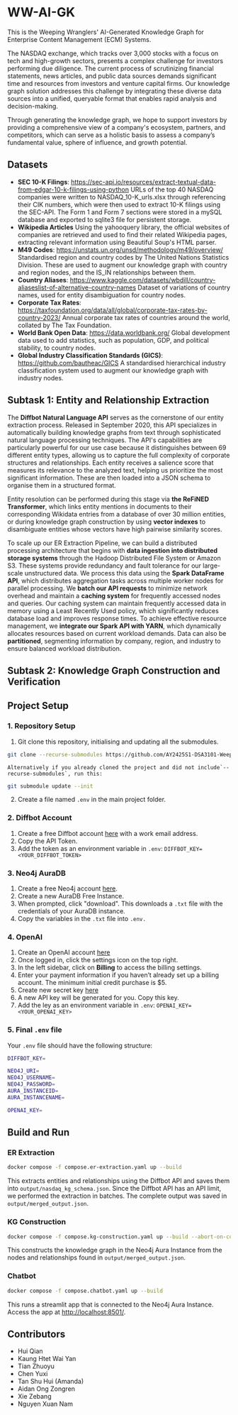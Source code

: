 # WW-AI-GK

This is the Weeping Wranglers' AI-Generated Knowledge Graph for Enterprise Content Management (ECM) Systems.

The NASDAQ exchange, which tracks over 3,000 stocks with a focus on tech and high-growth sectors, presents a complex challenge for investors performing due diligence. The current process of scrutinizing financial statements, news articles, and public data sources demands significant time and resources from investors and venture capital firms. Our knowledge graph solution addresses this challenge by integrating these diverse data sources into a unified, queryable format that enables rapid analysis and decision-making.

Through generating the knowledge graph, we hope to support investors by providing a comprehensive view of a company's ecosystem, partners, and competitors, which can serve as a holistic basis to assess a company’s fundamental value, sphere of influence, and growth potential.

## Datasets

- **SEC 10-K Filings**: https://sec-api.io/resources/extract-textual-data-from-edgar-10-k-filings-using-python
  URLs of the top 40 NASDAQ companies were written to NASDAQ_10-K_urls.xlsx through referencing their CIK numbers, which were then used to extract 10-K filings using the SEC-API. The Form 1 and Form 7 sections were stored in a mySQL database and exported to sqlite3 file for persistent storage.
- **Wikipedia Articles** Using the yahooquery library, the official websites of companies are retrieved and used to find their related Wikipedia pages, extracting relevant information using Beautiful Soup's HTML parser.
- **M49 Codes**: https://unstats.un.org/unsd/methodology/m49/overview/
  Standardised region and country codes by The United Nations Statistics Division. These are used to augment our knowledge graph with country and region nodes, and the IS_IN relationships between them.
- **Country Aliases**: https://www.kaggle.com/datasets/wbdill/country-aliaseslist-of-alternative-country-names
  Dataset of variations of country names, used for entity disambiguation for country nodes.
- **Corporate Tax Rates**: https://taxfoundation.org/data/all/global/corporate-tax-rates-by-country-2023/
  Annual corporate tax rates of countries around the world, collated by The Tax Foundation.
- **World Bank Open Data**: https://data.worldbank.org/
  Global development data used to add statistics, such as population, GDP, and political stability, to country nodes.
- **Global Industry Classification Standards (GICS)**: https://github.com/bautheac/GICS
  A standardised hierarchical industry classification system used to augment our knowledge graph with industry nodes.

## Subtask 1: Entity and Relationship Extraction

The **Diffbot Natural Language API** serves as the cornerstone of our entity extraction process. Released in September 2020, this API specializes in automatically building knowledge graphs from text through sophisticated natural language processing techniques. The API's capabilities are particularly powerful for our use case because it distinguishes between 69 different entity types, allowing us to capture the full complexity of corporate structures and relationships. Each entity receives a salience score that measures its relevance to the analyzed text, helping us prioritize the most significant information. These are then loaded into a JSON schema to organise them in a structured format.

Entity resolution can be performed during this stage via **the ReFiNED Transformer**, which links entity mentions in documents to their corresponding Wikidata entries from a database of over 30 million entities, or during knowledge graph construction by using **vector indexes** to disambiguate entities whose vectors have high pairwise similarity scores.

To scale up our ER Extraction Pipeline, we can build a distributed processing architecture that begins with **data ingestion into distributed storage systems** through the Hadoop Distributed File System or Amazon S3. These systems provide redundancy and fault tolerance for our large-scale unstructured data. We process this data using the **Spark DataFrame API**, which distributes aggregation tasks across multiple worker nodes for parallel processing.
We **batch our API requests** to minimize network overhead and maintain a **caching system** for frequently accessed nodes and queries. Our caching system can maintain frequently accessed data in memory using a Least Recently Used policy, which significantly reduces database load and improves response times.
To achieve effective resource management, we **integrate our Spark API with YARN**, which dynamically allocates resources based on current workload demands. Data can also be **partitioned**, segmenting information by company, region, and industry to ensure balanced workload distribution.

## Subtask 2: Knowledge Graph Construction and Verification

## Project Setup

### 1. Repository Setup

1. Git clone this repository, initialising and updating all the submodules.

```bash
git clone --recurse-submodules https://github.com/AY2425S1-DSA3101-Weeping-Wranglers/WW-AI-GK
```

    Alternatively if you already cloned the project and did not include`--recurse-submodules`, run this:

```bash
git submodule update --init
```

2. Create a file named `.env` in the main project folder.

### 2. Diffbot Account

1. Create a free Diffbot account [here](https://www.diffbot.com/) with a work email address.
2. Copy the API Token.
3. Add the token as an environment variable in `.env`: `DIFFBOT_KEY=<YOUR_DIFFBOT_TOKEN>`

### 3. Neo4j AuraDB

1. Create a free Neo4j account [here](https://neo4j.com/product/auradb/).
2. Create a new AuraDB Free Instance.
3. When prompted, click "download". This downloads a `.txt` file with the credentials of your AuraDB instance.
4. Copy the variables in the `.txt` file into `.env.`

### 4. OpenAI

1. Create an OpenAI account [here]([https://platform.openai.com](https://platform.openai.com))
2. Once logged in, click the settings icon on the top right.
3. In the left sidebar, click on **Billing** to access the billing settings.
4. Enter your payment information if you haven’t already set up a billing account. The minimum initial credit purchase is $5.
5. Create new secret key [here]([https://platform.openai.com/account/api-keys](https://platform.openai.com/account/api-keys))
6. A new API key will be generated for you. Copy this key.
7. Add the ley as an environment variable in `.env`: `OPENAI_KEY=<YOUR_OPENAI_KEY>`

### 5. Final `.env` file

Your `.env` file should have the following structure:

```bash
DIFFBOT_KEY=

NEO4J_URI=
NEO4J_USERNAME=
NEO4J_PASSWORD=
AURA_INSTANCEID=
AURA_INSTANCENAME=

OPENAI_KEY=
```

## Build and Run

### ER Extraction

```bash
docker compose -f compose.er-extraction.yaml up --build
```

This extracts entities and relationships using the Diffbot API and saves them into `output/nasdaq_kg_schema.json`. Since the Diffbot API has an API limit, we performed the extraction in batches. The complete output was saved in `output/merged_output.json`.

### KG Construction

```bash
docker compose -f compose.kg-construction.yaml up --build --abort-on-container-exit
```

This constructs the knowledge graph in the Neo4j Aura Instance from the nodes and relationships found in `output/merged_output.json`.

### Chatbot

```bash
docker compose -f compose.chatbot.yaml up --build
```

This runs a streamlit app that is connected to the Neo4j Aura Instance.
Access the app at [http://localhost:8501/](http://localhost:8501/).

## Contributors

- Hui Qian
- Kaung Htet Wai Yan
- Tian Zhuoyu
- Chen Yuxi
- Tan Shu Hui (Amanda)
- Aidan Ong Zongren
- Xie Zebang
- Nguyen Xuan Nam
